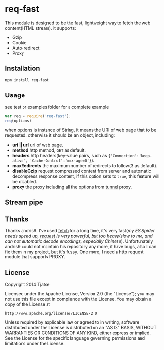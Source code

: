 # req-fast

This module is designed to be the fast, lightweight way to fetch the web content(HTML stream). it supports:
- Gzip
- Cookie
- Auto-redirect
- Proxy

## Installation
```javascript
npm install req-fast
```

## Usage
see test or examples folder for a complete example

```javascript
var req = require('req-fast');
req(options)
```
when options is instance of String, it means the URI of web page that to be requested.
otherwise it should be an object, including:
  * **uri || url** uri of web page.
  * **method** http method, `GET` as default.
  * **headers** http headers(key-value pairs, such as `{'Connection':'keep-alive', 'Cache-Control':'max-age=0'}`).
  * **maxRedirects** the maximum number of redirects to follow(3 as default).
  * **disableGzip** request compressed content from server and automatic decompress response content, if this option sets to `true`, this feature will be disabled.
  * **proxy** the proxy including all the options from [tunnel](https://www.npmjs.org/package/tunnel) proxy.

## Stream pipe

## Thanks
Thanks andris9. I've used [fetch](https://github.com/andris9/fetch) for a long time, it's very fast(*my ES Spider needs speed up,
[request](https://github.com/mikeal/request) is very powerful, but too heavy/slow to me, and can not automatic decode encodings,
especially Chinese*). Unfortunately andris9 could not maintain his repository any more, it have bugs, also I can fix them
in my project, but it's fussy. One more, I need a http request module that supports PROXY.

## License
Copyright 2014 Tjatse

Licensed under the Apache License, Version 2.0 (the "License");
you may not use this file except in compliance with the License.
You may obtain a copy of the License at

    http://www.apache.org/licenses/LICENSE-2.0

Unless required by applicable law or agreed to in writing, software
distributed under the License is distributed on an "AS IS" BASIS,
WITHOUT WARRANTIES OR CONDITIONS OF ANY KIND, either express or implied.
See the License for the specific language governing permissions and
limitations under the License.


